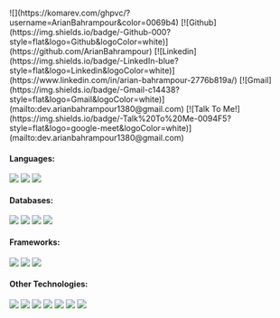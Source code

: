 
<br>
![](https://komarev.com/ghpvc/?username=ArianBahrampour&color=0069b4)
[![Github](https://img.shields.io/badge/-Github-000?style=flat&logo=Github&logoColor=white)](https://github.com/ArianBahrampour)
[![Linkedin](https://img.shields.io/badge/-LinkedIn-blue?style=flat&logo=Linkedin&logoColor=white)](https://www.linkedin.com/in/arian-bahrampour-2776b819a/)
[![Gmail](https://img.shields.io/badge/-Gmail-c14438?style=flat&logo=Gmail&logoColor=white)](mailto:dev.arianbahrampour1380@gmail.com)
[![Talk To Me!](https://img.shields.io/badge/-Talk%20To%20Me-0094F5?style=flat&logo=google-meet&logoColor=white)](mailto:dev.arianbahrampour1380@gmail.com)

#### Languages:

<p>
  <img src="https://img.shields.io/badge/-GoLang-2c3e50?style=flat&logo=Go&labelColor=34495e"/>
  <img src="https://img.shields.io/badge/-JavaScript-2c3e50?style=flat&logo=Javascript&labelColor=34495e"/>
  <img src="https://img.shields.io/badge/-Python-2c3e50?style=flat&logo=Python&labelColor=34495e"/>
</p>

#### Databases:

<p>
  <img src="https://img.shields.io/badge/-MySql-2c3e50?style=flat&logo=Mysql&labelColor=34495e"/>
  <img src="https://img.shields.io/badge/-MongoDB-2c3e50?style=flat&logo=MongoDB&labelColor=34495e"/>
  <img src="https://img.shields.io/badge/-Redis-2c3e50?style=flat&logo=Redis&labelColor=34495e"/>
  <img src="https://img.shields.io/badge/-PostgreSQL-2c3e50?style=flat&logo=PostgreSQL&labelColor=34495e"/>
</p>

#### Frameworks:

<p>
  <img src="https://img.shields.io/badge/-React-2c3e50?style=flat&logo=React&labelColor=34495e"/>
  <img src="https://img.shields.io/badge/-ExpressJs-2c3e50?style=flat&logo=Express&labelColor=34495e"/>
  <img src="https://img.shields.io/badge/-Next.JS-2c3e50?style=flat&logo=Next.js&labelColor=34495e"/>
</p>

#### Other Technologies:

<p>
  <img src="https://img.shields.io/badge/-Redux-2c3e50?style=flat&logo=Redux&labelColor=34495e"/>
  <img src="https://img.shields.io/badge/-Linux-2c3e50?style=flat&logo=Linux&labelColor=34495e"/>
  <img src="https://img.shields.io/badge/-Git-2c3e50?style=flat&logo=Git&labelColor=34495e"/>
  <img src="https://img.shields.io/badge/-Docker-2c3e50?style=flat&logo=Docker&labelColor=34495e"/>
  <img src="https://img.shields.io/badge/-Bash-2c3e50?style=flat&logo=GNU-Bash&labelColor=34495e"/>
  <img src="https://img.shields.io/badge/-Ubuntu-2c3e50?style=flat&logo=Ubuntu&labelColor=34495e"/>
  <img src="https://img.shields.io/badge/-Jira-2c3e50?style=flat&logo=Jira&labelColor=34495e"/>
</p>
